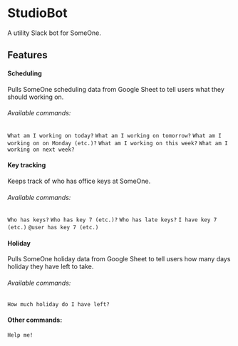 # StudioBot
A utility Slack bot for SomeOne.

## Features

#### Scheduling
Pulls SomeOne scheduling data from Google Sheet to tell users what they should working on.
###### Available commands:
````What am I working on today?````
````What am I working on tomorrow?````
````What am I working on on Monday (etc.)?````
````What am I working on this week?````
````What am I working on next week?````

#### Key tracking
Keeps track of who has office keys at SomeOne.
###### Available commands:
````Who has keys?````
````Who has key 7 (etc.)?````
````Who has late keys?````
````I have key 7 (etc.)````
````@user has key 7 (etc.)````

#### Holiday
Pulls SomeOne holiday data from Google Sheet to tell users how many days holiday they have left to take.
###### Available commands:
````How much holiday do I have left?````

#### Other commands:
````Help me!````
